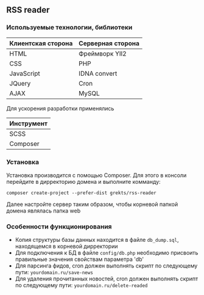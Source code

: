 ## RSS reader

### Используемые технологии, библиотеки

Клиентская сторона | Серверная сторона
-------------------|-------------------
HTML               | Фреймворк YII2
CSS                | PHP
JavaScript         | IDNA convert
JQuery             | Cron
AJAX               | MySQL

Для ускорения разработки применялиcь

Инструмент         |
-------------------|
SCSS               |
Composer           |


### Установка

Установка производится с помощью Composer.
Для этого в консоли перейдите в дирректорию домена и выполните комманду:

	composer create-project --prefer-dist grekts/rss-reader

Далее настройте сервер таким образом, чтобы корневой папкой домена являлась папка web

### Особенности функционирования

* Копия структуры базы данных находится в файле `db_dump.sql`, находящемся в корневой дирректории
* Для подключения к БД в файле `config/db.php` необходимо присвоить правильные значения свойствам параметра 'db'
* Для парсинга фидов, cron должен выполнять скрипт по следующему пути: `yourdomain.ru/save-news`
* Для удаления прочитанных новостей, cron должен выполнять скрипт по следующему пути: `yourdomain.ru/delete-readed`

